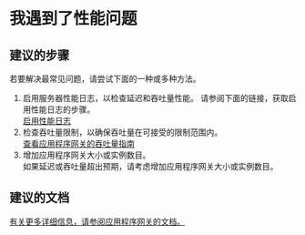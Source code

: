 <properties
    pageTitle="I'm experiencing performance issues"
    description="我遇到了性能问题"
    service="microsoft.network"
    resource="applicationgateways"
    authors="kasparks"
    displayOrder="2"
    selfHelpType="resource"
    supportTopicIds=""
    resourceTags=""
    productPesIds=""
    cloudEnvironments="public"
/>


# 我遇到了性能问题

## **建议的步骤**
若要解决最常见问题，请尝试下面的一种或多种方法。

1. 启用服务器性能日志，以检查延迟和吞吐量性能。 请参阅下面的链接，获取启用性能日志的步骤。<br>
[启用性能日志](https://azure.microsoft.com/documentation/articles/application-gateway-diagnostics/)
2. 检查吞吐量限制，以确保吞吐量在可接受的限制范围内。<br>
[查看应用程序网关的吞吐量指南](https://azure.microsoft.com/documentation/articles/application-gateway-introduction/)
3. 增加应用程序网关大小或实例数目。<br>
如果延迟或吞吐量超出预期，请考虑增加应用程序网关大小或实例数目。

## **建议的文档**
[有关更多详细信息，请参阅应用程序网关的文档。](https://azure.microsoft.com/documentation/services/application-gateway/)



<!--HONumber=Jun16_HO3-->


